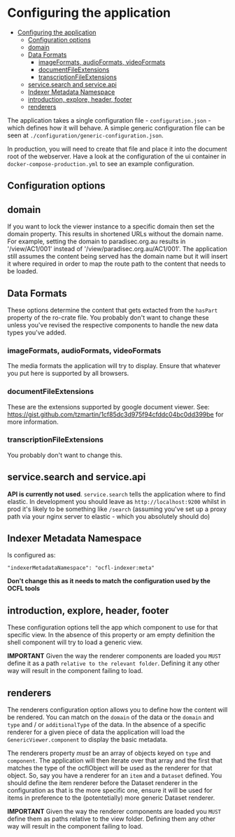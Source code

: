 # Configuring the application

- [Configuring the application](#configuring-the-application)
  - [Configuration options](#configuration-options)
  - [domain](#domain)
  - [Data Formats](#data-formats)
    - [imageFormats, audioFormats, videoFormats](#imageformats-audioformats-videoformats)
    - [documentFileExtensions](#documentfileextensions)
    - [transcriptionFileExtensions](#transcriptionfileextensions)
  - [service.search and service.api](#servicesearch-and-serviceapi)
  - [Indexer Metadata Namespace](#indexer-metadata-namespace)
  - [introduction, explore, header, footer](#introduction-explore-header-footer)
  - [renderers](#renderers)

The application takes a single configuration file -  `configuration.json` - which defines how it will behave.
A simple generic configuration file can be seen at `./configuration/generic-configuration.json`. 

In production, you will need to create that
file and place it into the document root of the webserver. Have a look at the configuration of the ui container
in `docker-compose-production.yml` to see an example configuration.

## Configuration options

## domain
If you want to lock the viewer instance to a specific domain then set the domain property. This results in
shortened URLs without the domain name. For example, setting the domain to paradisec.org.au results in 
'/view/AC1/001' instead of '/view/paradisec.org.au/AC1/001'. The application still assumes the content being
served has the domain name but it will insert it where required in order to map the route path to the
content that needs to be loaded.

## Data Formats
These options determine the content that gets extacted from the `hasPart` property of the ro-crate file. You
probably don't want to change these unless you've revised the respective components to handle the new data
types you've added.

### imageFormats, audioFormats, videoFormats
The media formats the application will try to display. Ensure that whatever you put here is supported by all browsers.

### documentFileExtensions
These are the extensions supported by google document viewer. See: https://gist.github.com/tzmartin/1cf85dc3d975f94cfddc04bc0dd399be for more information.

### transcriptionFileExtensions
You probably don't want to change this.

## service.search and service.api
**API is currently not used**. `service.search` tells the application where to find elastic. In development
you should leave as `http://localhost:9200` whilst in prod it's likely to be something like `/search` (assuming
you've set up a proxy path via your nginx server to elastic - which you absolutely should do)

## Indexer Metadata Namespace
Is configured as:
```
"indexerMetadataNamespace": "ocfl-indexer:meta"
```

**Don't change this as it needs to match the configuration used by the OCFL tools**

## introduction, explore, header, footer
These configuration options tell the app which component to use for that specific
view. In the absence of this property or am empty definition the shell component will 
try to load a generic view.

**IMPORTANT** Given the way the renderer components are loaded you `MUST` define it 
as a path `relative to the relevant folder`. Defining it any other way will result 
in the component failing to load.

## renderers

The renderers configuration option allows you to define how the content will be rendered.
You can match on the `domain` of the data or the `domain` and `type` and / or `additionalType` of the data.
In the absence of a specific renderer for a given piece of data the application will load
the `GenericViewer.component` to display the basic metadata.

The renderers property *must* be an array of objects keyed on `type` and `component`. The application will then iterate over that array and the first that matches the type of the ocflObject will be used as the renderer for that object. So, say you have a renderer for an `item` and a `Dataset` defined. You should define the item renderer before the Dataset renderer in the configuration as that is the more specific one,  ensure it will be used for items in preference to the (potentetially) more generic Dataset renderer.

**IMPORTANT** Given the way the renderer components are loaded you `MUST` define them 
as paths relative to the view folder. Defining them any other way will result in 
the component failing to load.
